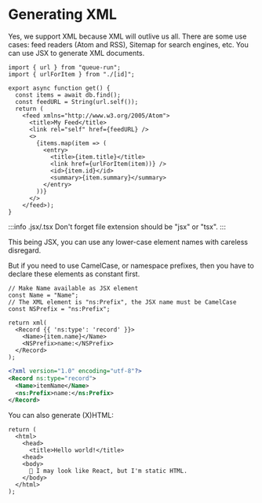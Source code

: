 # Generating XML

Yes, we support XML because XML will outlive us all. There are some use cases: feed readers (Atom and RSS), Sitemap for search engines, etc.  You can use JSX to generate XML documents.

```tsx title=api/items/feed.tsx
import { url } from "queue-run";
import { urlForItem } from "./[id]";

export async function get() {
  const items = await db.find();
  const feedURL = String(url.self());
  return (
    <feed xmlns="http://www.w3.org/2005/Atom">
      <title>My Feed</title>
      <link rel="self" href={feedURL} />
      <>
        {items.map(item => (
          <entry>
            <title>{item.title}</title>
            <link href={urlForItem(item))} />
            <id>{item.id}</id>
            <summary>{item.summary}</summary>
          </entry>
        ))}
      </>
    </feed>);
}
```

:::info .jsx/.tsx
Don't forget file extension should be "jsx" or "tsx".
:::

This being JSX, you can use any lower-case element names with careless disregard.

But if you need to use CamelCase, or namespace prefixes, then you have to
declare these elements as constant first.

```tsx
// Make Name available as JSX element
const Name = "Name";
// The XML element is "ns:Prefix", the JSX name must be CamelCase
const NSPrefix = "ns:Prefix";

return xml(
  <Record {{ 'ns:type': 'record' }}>
    <Name>{item.name}</Name>
    <NSPrefix>name:</NSPrefix>
  </Record>
);
```

```xml
<?xml version="1.0" encoding="utf-8"?>
<Record ns:type="record">
  <Name>itemName</Name>
  <ns:Prefix>name:</ns:Prefix>
</Record>
```

You can also generate (X)HTML:

```tsx
return (
  <html>
    <head>
      <title>Hello world!</title>
    <head>
    <body>
      👋 I may look like React, but I'm static HTML.
    </body>
  </html>
);
```